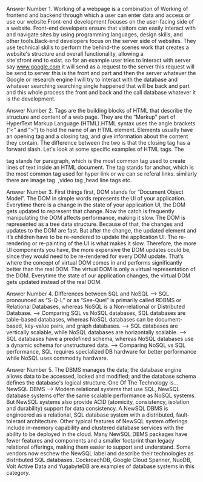 Answer Number 1.
Working of a webpage is a combination of Working of frontend and backend through which a user can enter data and access or use our website.Front-end development focuses on the user-facing side of a website. Front-end developers ensure that visitors can easily interact with and navigate sites by using programming languages, design skills, and other tools.Back-end developers focus on the server side of websites. They use technical skills to perform the behind-the scenes work that creates a website's structure and overall functionality, allowing a site'sfront end to exist.
so for an example user tries to interact with server say www.google.com it will send as a request to the server this request will be send to server this is the front and part and then the server whatever the Google or research engine I will try to interact with the database and whatever searching searching single happened that will be back and part and this whole process the front and back and the call database whatever it is the development.

Answer Number 2.
Tags are the building blocks of HTML that describe the structure and content of a web page. They are the “Markup” part of HyperText Markup Language (HTML).HTML syntax uses the angle brackets (”<” and ”>”) to hold the name of an HTML element. Elements usually have an opening tag and a closing tag, and give information about the content they contain. The difference between the two is that the closing tag has a forward slash.
Let's look at some specific examples of HTML tags.
The <p> tag stands for paragraph, which is the most common tag used to create lines of text inside an HTML document.
The <a> tag stands for anchor, which is the most common tag used for hyper link or we can se referal links.
similarly there are image tag <img> ,video tag ,head line tags etc.

Answer Number 3.
First things first, DOM stands for “Document Object Model”. The DOM in simple words represents the UI of your application. Everytime there is a change in the state of your application UI, the DOM gets updated to represent that change. Now the catch is frequently manipulating the DOM affects performance, making it slow.
The DOM is represented as a tree data structure. Because of that, the changes and updates to the DOM are fast. But after the change, the updated element and it’s children have to be re-rendered to update the application UI. The re-rendering or re-painting of the UI is what makes it slow. Therefore, the more UI components you have, the more expensive the DOM updates could be, since they would need to be re-rendered for every DOM update.
That’s where the concept of virtual DOM comes in and performs significantly better than the real DOM. The virtual DOM is only a virtual representation of the DOM. Everytime the state of our application changes, the virtual DOM gets updated instead of the real DOM.

Answer Number 4.
Differences between SQL and NoSQL
--> SQL pronounced as “S-Q-L” or as “See-Quel” is primarily called RDBMS or Relational Databases, whereas NoSQL is a Non-relational or Distributed Database.
--> Comparing SQL vs NoSQL databases, SQL databases are table-based databases, whereas NoSQL databases can be document-based, key-value pairs, and graph databases.
--> SQL databases are vertically scalable, while NoSQL databases are horizontally scalable.
--> SQL databases have a predefined schema, whereas NoSQL databases use a dynamic schema for unstructured data.
--> Comparing NoSQL vs SQL performance, SQL requires specialized DB hardware for better performance while NoSQL uses commodity hardware.

Answer Number 5.
The DBMS manages the data; the database engine allows data to be accessed, locked and modified; and the database schema defines the database's logical structure.
One Of The Technology is...
NewSQL DBMS --> 
              Modern relational systems that use SQL, NewSQL database systems offer the same scalable performance as NoSQL systems. But NewSQL systems also provide ACID (atomicity, consistency, isolation and durability) support for data consistency. A NewSQL DBMS is engineered as a relational, SQL database system with a distributed, fault-tolerant architecture. Other typical features of NewSQL system offerings include in-memory capability and clustered database services with the ability to be deployed in the cloud. Many NewSQL DBMS packages have fewer features and components and a smaller footprint than legacy relational offerings, making them easier to support and understand. Some vendors now eschew the NewSQL label and describe their technologies as distributed SQL databases. CockroachDB, Google Cloud Spanner, NuoDB, Volt Active Data and YugabyteDB are examples of database systems in this category.
